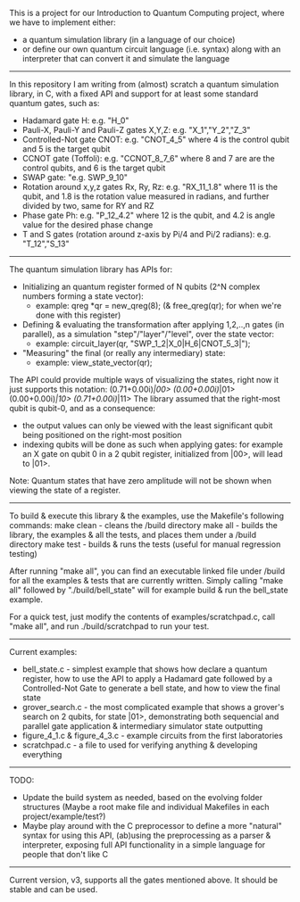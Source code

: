 This is a project for our Introduction to Quantum Computing project, where we have to implement either:
- a quantum simulation library (in a language of our choice)
- or define our own quantum circuit language (i.e. syntax) along with an interpreter that can convert it and simulate the language
---
In this repository I am writing from (almost) scratch a quantum simulation library, in C, with a fixed API and support for at least some standard quantum gates, such as:
- Hadamard gate H: e.g. "H_0"
- Pauli-X, Pauli-Y and Pauli-Z gates X,Y,Z: e.g. "X_1","Y_2","Z_3"
- Controlled-Not gate CNOT: e.g. "CNOT_4_5" where 4 is the control qubit and 5 is the target qubit
- CCNOT gate (Toffoli): e.g. "CCNOT_8_7_6" where 8 and 7 are are the control qubits, and 6 is the target qubit
- SWAP gate: "e.g. SWP_9_10"
- Rotation around x,y,z gates Rx, Ry, Rz: e.g. "RX_11_1.8" where 11 is the qubit, and 1.8 is the rotation value measured in radians, and further divided by two, same for RY and RZ
- Phase gate Ph: e.g. "P_12_4.2" where 12 is the qubit, and 4.2 is angle value for the desired phase change
- T and S gates (rotation around z-axis by Pi/4 and Pi/2 radians): e.g. "T_12","S_13"
---
The quantum simulation library has APIs for:
- Initializing an quantum register formed of N qubits (2^N complex numbers forming a state vector):
  - example: qreg *qr = new_qreg(8); (& free_qreg(qr); for when we're done with this register)
- Defining & evaluating the transformation after applying 1,2,..,n gates (in parallel), as a simulation "step"/"layer"/"level", over the state vector:
  - example: circuit_layer(qr, "SWP_1_2|X_0|H_6|CNOT_5_3|");
- "Measuring" the final (or really any intermediary) state:
  - example: view_state_vector(qr);

The API could provide multiple ways of visualizing the states, right now it just supports this notation:
(0.71+0.00i)*|00>
(0.00+0.00i)*|01>
(0.00+0.00i)*|10>
(0.71+0.00i)*|11>
The library assumed that the right-most qubit is qubit-0, and as a consequence:
- the output values can only be viewed with the least significant qubit being positioned on the right-most position
- indexing qubits will be done as such when applying gates: for example an X gate on qubit 0 in a 2 qubit register, initialized from |00>, will lead to |01>.

Note: Quantum states that have zero amplitude will not be shown when viewing the state of a register.

---
To build & execute this library & the examples, use the Makefile's following commands:
make clean - cleans the /build directory
make all - builds the library, the examples & all the tests, and places them under a /build directory
make test - builds & runs the tests (useful for manual regression testing)

After running "make all", you can find an executable linked file under /build for all the examples & tests that are currently written. 
Simply calling "make all" followed by "./build/bell_state" will for example build & run the bell_state example.

For a quick test, just modify the contents of examples/scratchpad.c, call "make all", and run ./build/scratchpad to run your test.

---
Current examples:
- bell_state.c - simplest example that shows how declare a quantum register, how to use the API to apply a Hadamard gate followed by a Controlled-Not Gate to generate a bell state, and how to view the final state
- grover_search.c - the most complicated example that shows a grover's search on 2 qubits, for state |01>, demonstrating both sequencial and parallel gate application & intermediary simulator state outputting
- figure_4_1.c & figure_4_3.c - example circuits from the first laboratories
- scratchpad.c - a file to used for verifying anything & developing everything

---
TODO:
- Update the build system as needed, based on the evolving folder structures (Maybe a root make file and individual Makefiles in each project/example/test?)
- Maybe play around with the C preprocessor to define a more "natural" syntax for using this API, (ab)using the preprocessing as a parser & interpreter, exposing full API functionality in a simple language for people that don't like C

---
Current version, v3, supports all the gates mentioned above.
It should be stable and can be used.
